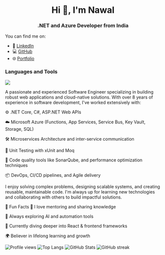 <h1 align="center">Hi 👋, I'm Nawal</h1>
<h3 align="center">.NET and Azure Developer from India</h3>

You can find me on:

- 💼 [LinkedIn](https://linkedin.com/in/thenawalsharma)
- 💻 [GitHub](https://github.com/thenawalsharma)
- 🌐 [Portfolio](https://thenawalsharma.github.io)

### Languages and Tools

<p align="left">
  <img src="https://skillicons.dev/icons?i=dotnet,cs,azure,js,ts,html,css,react,redux,bootstrap,mysql,postgres,git,github,linux,vscode" />
</p>
A passionate and experienced Software Engineer specializing in building robust web applications and cloud-native solutions. With over 8 years of experience in software development, I've worked extensively with:

⚙️ .NET Core, C#, ASP.NET Web APIs

☁️ Microsoft Azure (Functions, App Services, Service Bus, Key Vault, Storage, SQL)

🛠️ Microservices Architecture and inter-service communication

🧪 Unit Testing with xUnit and Moq

🧹 Code quality tools like SonarQube, and performance optimization techniques

📦 DevOps, CI/CD pipelines, and Agile delivery

I enjoy solving complex problems, designing scalable systems, and creating reusable, maintainable code. I'm always up for learning new technologies and collaborating with others to build impactful solutions.

🚀 Fun Facts
💬 I love mentoring and sharing knowledge

🧠 Always exploring AI and automation tools

🎯 Currently diving deeper into React & frontend frameworks

🌍 Believer in lifelong learning and growth

![Profile views](https://komarev.com/ghpvc/?username=thenawalsharma&color=blue)
![Top Langs](https://github-readme-stats.vercel.app/api/top-langs/?username=thenawalsharma&layout=compact) 
![GitHub Stats](https://github-readme-stats.vercel.app/api?username=thenawalsharma&show_icons=true&theme=default) ![GitHub streak](https://streak-stats.demolab.com?user=thenawalsharma&theme=default)


